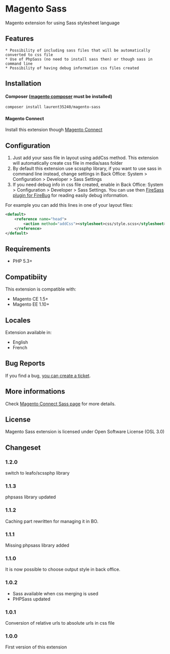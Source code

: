 Magento Sass
============

Magento extension for using Sass stylesheet language

## Features
    * Possibility of including sass files that will be automatically converted to css file
    * Use of PhpSass (no need to install sass then) or though sass in command line
    * Possibility of having debug information css files created

## Installation
#### Composer ([magento composer](https://github.com/magento-hackathon/composer-repository) must be installed)

```bash
composer install laurent35240/magento-sass
```

#### Magento Connect
Install this extension though [Magento Connect](http://www.magentocommerce.com/magento-connect/sass.html)

## Configuration
1. Just add your sass file in layout using addCss method. This extension will automatically create css file
in media/sass folder
1. By default this extension use scssphp library, if you want to use sass in command line instead,
change settings in Back Office: System > Configuration > Developer > Sass Settings
1. If you need debug info in css file created, enable in Back Office: System > Configuration > Developer > Sass Settings.
You can use then [FireSass plugin for FireBug][2] for reading easily debug information.

For example you can add this lines in one of your layout files:
```xml
<default>
    <reference name="head">
        <action method="addCss"><stylesheet>css/style.scss</stylesheet></action>
    </reference>
</default>
```

## Requirements
 * PHP 5.3+

## Compatibiity
This extension is compatible with:
 * Magento CE 1.5+
 * Magento EE 1.10+

## Locales
Extension available in:

 * English
 * French

## Bug Reports
If you find a bug, [you can create a ticket][3].

## More informations
Check [Magento Connect Sass page][1] for more details.

## License
Magento Sass extension is licensed under Open Software License (OSL 3.0)

## Changeset
### 1.2.0
switch to leafo/scssphp library

### 1.1.3
phpsass library updated

### 1.1.2
Caching part rewritten for managing it in BO.

### 1.1.1
Missing phpsass library added

### 1.1.0
It is now possible to choose output style in back office.

### 1.0.2
 * Sass available when css merging is used
 * PHPSass updated

### 1.0.1
Conversion of relative urls to absolute urls in css file

### 1.0.0
First version of this extension

[1]: http://www.magentocommerce.com/magento-connect/catalog/product/view/id/14634/
[2]: https://addons.mozilla.org/en-US/firefox/addon/firesass-for-firebug/
[3]: https://github.com/laurent35240/magento-sass/issues
